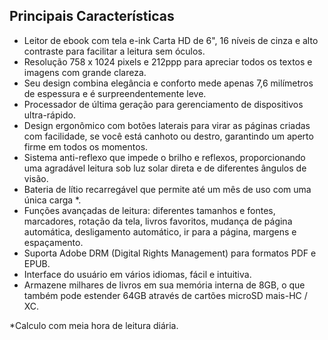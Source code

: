 ## Principais Características 

- Leitor de ebook com tela e-ink Carta HD de 6", 16 níveis de cinza e alto contraste para facilitar a leitura sem óculos.
- Resolução 758 x 1024 pixels e 212ppp para apreciar todos os textos e imagens com grande clareza.
- Seu design combina elegância e conforto mede apenas 7,6 milímetros de espessura e é surpreendentemente leve.
- Processador de última geração para gerenciamento de dispositivos ultra-rápido.
- Design ergonômico com botões laterais para virar as páginas criadas com facilidade, se você está canhoto ou destro, garantindo um aperto firme em todos os momentos.
- Sistema anti-reflexo que impede o brilho e reflexos, proporcionando uma agradável leitura sob luz solar direta e de diferentes ângulos de visão.
- Bateria de lítio recarregável que permite até um mês de uso com uma única carga *.
- Funções avançadas de leitura: diferentes tamanhos e fontes, marcadores, rotação da tela, livros favoritos, mudança de página automática, desligamento automático, ir para a página, margens e espaçamento.
- Suporta Adobe DRM (Digital Rights Management) para formatos PDF e EPUB.
- Interface do usuário em vários idiomas, fácil e intuitiva. 
- Armazene milhares de livros em sua memória interna de 8GB, o que também pode estender 64GB através de cartões microSD mais-HC / XC.

*Calculo com meia hora de leitura diária.

